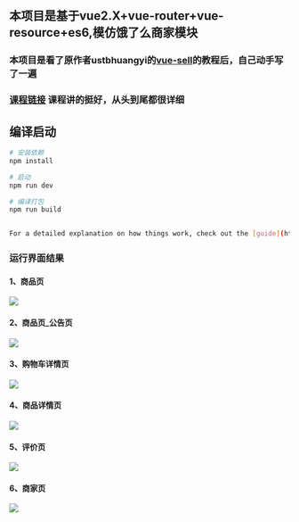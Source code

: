 ## 本项目是基于vue2.X+vue-router+vue-resource+es6,模仿饿了么商家模块

### 本项目是看了原作者ustbhuangyi的[vue-sell](https://github.com/ustbhuangyi/vue-sell)的教程后，自己动手写了一遍
### [课程链接](http://coding.imooc.com/class/74.html) 课程讲的挺好，从头到尾都很详细

## 编译启动

``` bash
# 安装依赖
npm install

# 启动
npm run dev

# 编译打包
npm run build


For a detailed explanation on how things work, check out the [guide](http://vuejs-templates.github.io/webpack/) and [docs for vue-loader](http://vuejs.github.io/vue-loader).
```

### 运行界面结果

#### 1、商品页
![](https://github.com/lzyerliu/sell01/blob/master/resource/%E5%A4%96%E5%8D%9601_%E5%95%86%E5%93%81%E9%A1%B5.jpg)

#### 2、商品页_公告页
![](https://github.com/lzyerliu/sell01/blob/master/resource/%E5%A4%96%E5%8D%9602_%E5%95%86%E5%93%81%E9%A1%B5_%E5%85%AC%E5%91%8A%E5%8F%8A%E4%BC%98%E6%83%A0%E4%BF%A1%E6%81%AF.jpg)

#### 3、购物车详情页
![](https://github.com/lzyerliu/sell01/blob/master/resource/%E5%A4%96%E5%8D%9603_%E5%95%86%E5%93%81%E9%A1%B5_%E8%B4%AD%E7%89%A9%E8%BD%A6%E8%AF%A6%E6%83%85.jpg)

#### 4、商品详情页
![](https://github.com/lzyerliu/sell01/blob/master/resource/%E5%A4%96%E5%8D%9604_%E5%95%86%E5%93%81%E9%A1%B5%E9%9D%A2_%E5%95%86%E5%93%81%E8%AF%A6%E6%83%85.jpg)

#### 5、评价页
![](https://github.com/lzyerliu/sell01/blob/master/resource/%E5%A4%96%E5%8D%9605_%E8%AF%84%E4%BB%B7%E9%A1%B5.jpg)

#### 6、商家页
![](https://github.com/lzyerliu/sell01/blob/master/resource/%E5%A4%96%E5%8D%9606_%E5%95%86%E5%AE%B6%E9%A1%B5.jpg)